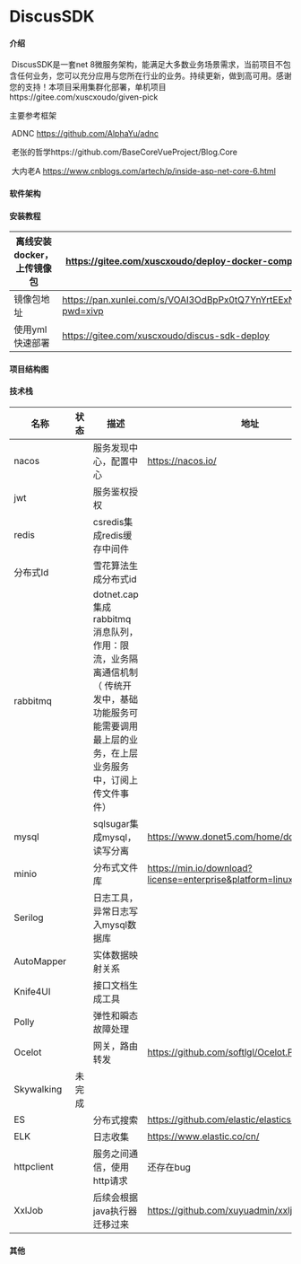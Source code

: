 # DiscusSDK

#### 介绍
​	DiscusSDK是一套net 8微服务架构，能满足大多数业务场景需求，当前项目不包含任何业务，您可以充分应用与您所在行业的业务。持续更新，做到高可用。感谢您的支持！本项目采用集群化部署，单机项目https://gitee.com/xuscxoudo/given-pick

主要参考框架

​	ADNC https://github.com/AlphaYu/adnc

​	老张的哲学https://github.com/BaseCoreVueProject/Blog.Core

​	大内老A https://www.cnblogs.com/artech/p/inside-asp-net-core-6.html

#### 软件架构



#### 安装教程

| 离线安装docker，上传镜像包 | https://gitee.com/xuscxoudo/deploy-docker-compose            |
| -------------------------- | ------------------------------------------------------------ |
| 镜像包地址                 | https://pan.xunlei.com/s/VOAI3OdBpPx0tQ7YnYrtEExNA1?pwd=xivp |
| 使用yml快速部署            | https://gitee.com/xuscxoudo/discus-sdk-deploy                |

#### 项目结构图



#### 技术栈

| 名称       | 状态   | 描述                                                         | 地址                                                      |
| ---------- | ------ | ------------------------------------------------------------ | --------------------------------------------------------- |
| nacos      |        | 服务发现中心，配置中心                                       | https://nacos.io/                                         |
| jwt        |        | 服务鉴权授权                                                 |                                                           |
| redis      |        | csredis集成redis缓存中间件                                   |                                                           |
| 分布式Id   |        | 雪花算法生成分布式id                                         |                                                           |
| rabbitmq   |        | dotnet.cap集成rabbitmq消息队列，作用：限流，业务隔离通信机制（ 传统开发中，基础功能服务可能需要调用最上层的业务，在上层业务服务中，订阅上传文件事件） |                                                           |
| mysql      |        | sqlsugar集成mysql，读写分离                                  | https://www.donet5.com/home/doc                           |
| minio      |        | 分布式文件库                                                 | https://min.io/download?license=enterprise&platform=linux |
| Serilog    |        | 日志工具，异常日志写入mysql数据库                            |                                                           |
| AutoMapper |        | 实体数据映射关系                                             |                                                           |
| Knife4UI   |        | 接口文档生成工具                                             |                                                           |
| Polly      |        | 弹性和瞬态故障处理                                           |                                                           |
| Ocelot     |        | 网关，路由转发                                               | https://github.com/softlgl/Ocelot.Provider.Nacos          |
| Skywalking | 未完成 |                                                              |                                                           |
| ES         |        | 分布式搜索                                                   | https://github.com/elastic/elasticsearch-net              |
| ELK        |        | 日志收集                                                     | https://www.elastic.co/cn/                                |
| httpclient |        | 服务之间通信，使用http请求                                   |  还存在bug                                                         |
| XxlJob     | | 后续会根据java执行器迁移过来                                                             | https://github.com/xuyuadmin/xxljob                       |

#### 其他